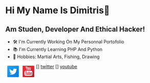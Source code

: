 # Hi My Name Is Dimitris👋

## Am Studen, Developer And Ethical Hacker!
- 🛠 I'm Currently Working On My Personnal Portofolio
- 📚 I'm Currently Learning PHP And Python
- 🏅 Hobbies: Martial Arts, Fishing, Drawing

[<img align="left" alt="Twitter"  width="48px" height="48px" src="./img/tw.png"/>] [twitter]
[<img align="left" alt="YouTube"  width="48px" height="48px" src="./img/yt.png"/>] [youtube]

[twitter]: https://twitter.com/DimitrisEbrahim
[youtube]: https://www.youtube.com/channel/UCJQ_4gnMa7A49orDybZl7hA